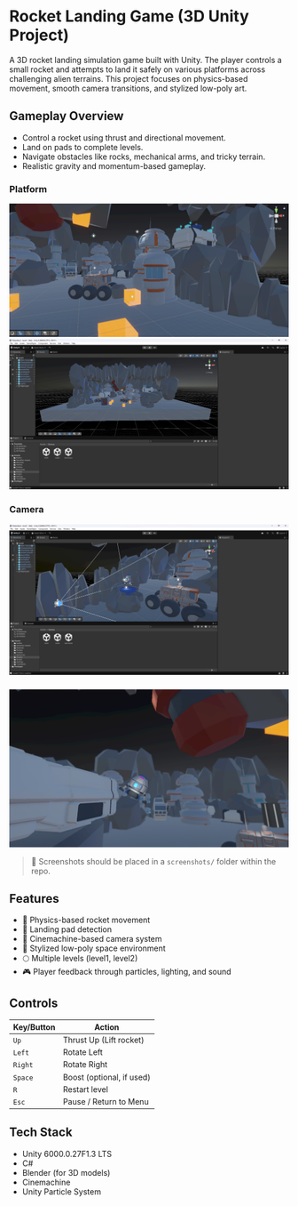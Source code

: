 # Rocket Landing Game (3D Unity Project)

A 3D rocket landing simulation game built with Unity. The player controls a small rocket and attempts to land it safely on various platforms across challenging alien terrains. This project focuses on physics-based movement, smooth camera transitions, and stylized low-poly art.

## Gameplay Overview

- Control a rocket using thrust and directional movement.
- Land on pads to complete levels.
- Navigate obstacles like rocks, mechanical arms, and tricky terrain.
- Realistic gravity and momentum-based gameplay.

### Platform 
![Screenshot](./screenshots/ss1.png)
![Screenshot](./screenshots/ss2.png)
### Camera 
![Screenshot](./screenshots/ss3.png)
###
![Screenshot](./screenshots/ss4.png)



> 🚧 Screenshots should be placed in a `screenshots/` folder within the repo.

## Features

- 🚀 Physics-based rocket movement
- 🎯 Landing pad detection
- 🎥 Cinemachine-based camera system
- 🌌 Stylized low-poly space environment
- 🌕 Multiple levels (level1, level2)
- 🎮 Player feedback through particles, lighting, and sound

## Controls
| Key/Button    | Action                    |
| ------------- | ------------------------- |
|  `Up`         | Thrust Up (Lift rocket)   |
| `Left`        | Rotate Left               |
| `Right`       | Rotate Right              |
| `Space`       | Boost (optional, if used) |
| `R`           | Restart level             |
| `Esc`         | Pause / Return to Menu    |


## Tech Stack

- Unity 6000.0.27F1.3 LTS
- C#
- Blender (for 3D models)
- Cinemachine
- Unity Particle System


